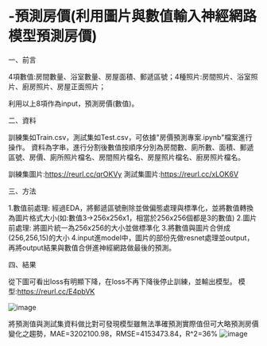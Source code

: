 # -預測房價(利用圖片與數值輸入神經網路模型預測房價)
一、前言

4項數值:房間數量、浴室數量、房屋面積、郵遞區號；4種照片:房間照片、浴室照片、廚房照片、房屋正面照片；

利用以上8項作為input，預測房價(數值)。

二、資料

訓練集如Train.csv，測試集如Test.csv，可依據"房價預測專案.ipynb"檔案進行操作。
資料為字串，進行分割後數值按順序分別為房間數、廁所數、面積、郵遞區號、房價、廁所照片檔名、房間照片檔名、房屋照片檔名、廚房照片檔名。

訓練集圖片:https://reurl.cc/qrOKVy 
測試集圖片:https://reurl.cc/xLOK6V 

三、方法

1.數值前處理: 經過EDA，將郵遞區號刪除並做偏態處理與標準化，並將數值轉換為圖片格式大小(如:數值3->256x256x1，相當於256x256個都是3的數值)
2.圖片前處理: 將圖片統一為256x256的大小並做標準化
3.將數值與圖片合併成(256,256,15)的大小
4.input進model中，圖片的部份先做resnet處理並output，再將output結果與數值合併進神經網路做最後的預測。

四、結果

從下圖可看出loss有明顯下降，在loss不再下降後停止訓練，並輸出模型。
模型:https://reurl.cc/E4pbVK 

![image](https://github.com/YoweioY/house-price-forecast/assets/91478099/41b97913-dc72-47b5-8d1a-53c1d15394e2)

將預測值與測試集資料做比對可發現模型雖無法準確預測實際值但可大略預測房價變化之趨勢，MAE=3202100.98，RMSE=4153473.84，R^2=36%
![image](https://github.com/YoweioY/house-price-forecast/assets/91478099/3450c13d-01fc-4506-8fe2-d2a7a508ef76)





